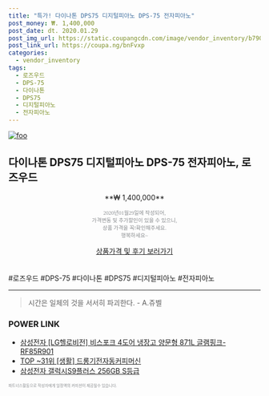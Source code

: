 ```yaml
--- 
title: "특가! 다이나톤 DPS75 디지털피아노 DPS-75 전자피아노" 
post_money: ₩. 1,400,000 
post_date: dt. 2020.01.29 
post_img_url: https://static.coupangcdn.com/image/vendor_inventory/b790/c3b10713f295c585f8c3f85c843fe37f12e45386eae3e70f03271ff50271.jpg 
post_link_url: https://coupa.ng/bnFvxp 
categories: 
  - vendor_inventory 
tags: 
  - 로즈우드 
  - DPS-75 
  - 다이나톤 
  - DPS75 
  - 디지털피아노 
  - 전자피아노 
--- 
```

[![foo](https://static.coupangcdn.com/image/vendor_inventory/b790/c3b10713f295c585f8c3f85c843fe37f12e45386eae3e70f03271ff50271.jpg)](https://coupa.ng/bnFvxp) 

## 다이나톤 DPS75 디지털피아노 DPS-75 전자피아노, 로즈우드 
<p style="text-align: center;">**₩ 1,400,000**</p> 
<p style="text-align: center;"><span style="color: #898c8f; font-family: Georgia,Times,serif; font-size: 0.75em;">2020년01월29일에 작성되어, <br>가격변동 및 추가할인이 있을 수 있으니,<br> 상품 가격을 꼭!확인해주세요.<br>행복하세요~</span> 
</p>	 
<div markdown="0" style="text-align: center;"><a href="https://coupa.ng/bnFvxp" class="btn btn--success">상품가격 및 후기 보러가기</a></div> 
<br><br> 
  #로즈우드 #DPS-75 #다이나톤 #DPS75 #디지털피아노 #전자피아노 
<hr> 

> 시간은 일체의 것을 서서히 파괴한다. - A.쥬벨 


### POWER LINK

* <a href="https://blog.naver.com/fasyy4321/221785665260" target="_blank">삼성전자 [LG헬로비전] 비스포크 4도어 냉장고 양문형 871L 글램핑크- RF85R901</a>
* <a href="https://blog.naver.com/fasyy4321/221782371232" target="_blank"> TOP ~31위 [생활] 드롱기전자동커피머신</a>
* <a href="https://blog.naver.com/sakai111/221785429682" target="_blank">삼성전자 갤럭시S9플러스 256GB S등급</a>

<span style="color: #898c8f; font-family: Georgia,Times,serif; font-size: 0.55em;">파트너스활동으로 작성자에게 일정액의 커미션이 제공될수 있습니다.</span> 
